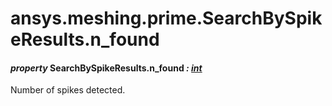 # ansys.meshing.prime.SearchBySpikeResults.n_found

<a id="ansys.meshing.prime.SearchBySpikeResults.n_found"></a>

#### *property* SearchBySpikeResults.n_found *: [int](https://docs.python.org/3.11/library/functions.html#int)*

Number of spikes detected.

<!-- !! processed by numpydoc !! -->
